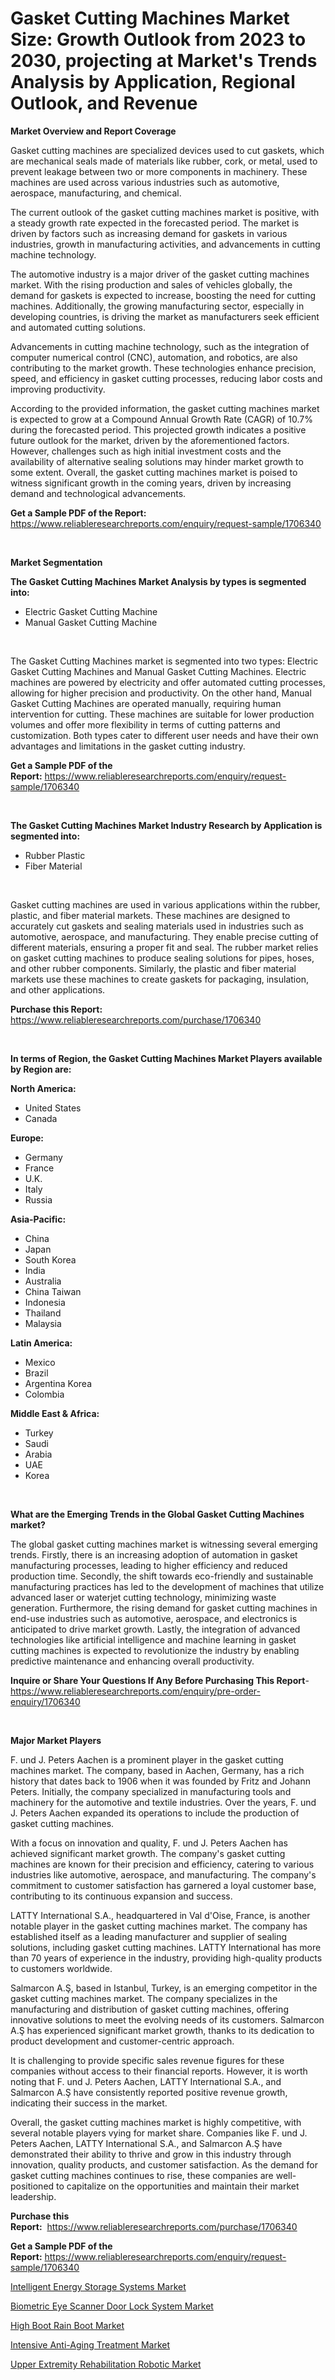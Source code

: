 <p><h1>Gasket Cutting Machines Market Size: Growth Outlook from 2023 to 2030, projecting at Market's Trends Analysis by Application, Regional Outlook, and Revenue</h1></p><p><strong>Market Overview and Report Coverage</strong></p>
<p><p>Gasket cutting machines are specialized devices used to cut gaskets, which are mechanical seals made of materials like rubber, cork, or metal, used to prevent leakage between two or more components in machinery. These machines are used across various industries such as automotive, aerospace, manufacturing, and chemical.</p><p>The current outlook of the gasket cutting machines market is positive, with a steady growth rate expected in the forecasted period. The market is driven by factors such as increasing demand for gaskets in various industries, growth in manufacturing activities, and advancements in cutting machine technology.</p><p>The automotive industry is a major driver of the gasket cutting machines market. With the rising production and sales of vehicles globally, the demand for gaskets is expected to increase, boosting the need for cutting machines. Additionally, the growing manufacturing sector, especially in developing countries, is driving the market as manufacturers seek efficient and automated cutting solutions.</p><p>Advancements in cutting machine technology, such as the integration of computer numerical control (CNC), automation, and robotics, are also contributing to the market growth. These technologies enhance precision, speed, and efficiency in gasket cutting processes, reducing labor costs and improving productivity.</p><p>According to the provided information, the gasket cutting machines market is expected to grow at a Compound Annual Growth Rate (CAGR) of 10.7% during the forecasted period. This projected growth indicates a positive future outlook for the market, driven by the aforementioned factors. However, challenges such as high initial investment costs and the availability of alternative sealing solutions may hinder market growth to some extent. Overall, the gasket cutting machines market is poised to witness significant growth in the coming years, driven by increasing demand and technological advancements.</p></p>
<p><strong>Get a Sample PDF of the Report:</strong> <a href="https://www.reliableresearchreports.com/enquiry/request-sample/1706340">https://www.reliableresearchreports.com/enquiry/request-sample/1706340</a></p>
<p>&nbsp;</p>
<p><strong>Market Segmentation</strong></p>
<p><strong>The Gasket Cutting Machines Market Analysis by types is segmented into:</strong></p>
<p><ul><li>Electric Gasket Cutting Machine</li><li>Manual Gasket Cutting Machine</li></ul></p>
<p>&nbsp;</p>
<p><p>The Gasket Cutting Machines market is segmented into two types: Electric Gasket Cutting Machines and Manual Gasket Cutting Machines. Electric machines are powered by electricity and offer automated cutting processes, allowing for higher precision and productivity. On the other hand, Manual Gasket Cutting Machines are operated manually, requiring human intervention for cutting. These machines are suitable for lower production volumes and offer more flexibility in terms of cutting patterns and customization. Both types cater to different user needs and have their own advantages and limitations in the gasket cutting industry.</p></p>
<p><strong>Get a Sample PDF of the Report:</strong>&nbsp;<a href="https://www.reliableresearchreports.com/enquiry/request-sample/1706340">https://www.reliableresearchreports.com/enquiry/request-sample/1706340</a></p>
<p>&nbsp;</p>
<p><strong>The Gasket Cutting Machines Market Industry Research by Application is segmented into:</strong></p>
<p><ul><li>Rubber Plastic</li><li>Fiber Material</li></ul></p>
<p>&nbsp;</p>
<p><p>Gasket cutting machines are used in various applications within the rubber, plastic, and fiber material markets. These machines are designed to accurately cut gaskets and sealing materials used in industries such as automotive, aerospace, and manufacturing. They enable precise cutting of different materials, ensuring a proper fit and seal. The rubber market relies on gasket cutting machines to produce sealing solutions for pipes, hoses, and other rubber components. Similarly, the plastic and fiber material markets use these machines to create gaskets for packaging, insulation, and other applications.</p></p>
<p><strong>Purchase this Report:</strong>&nbsp; <a href="https://www.reliableresearchreports.com/purchase/1706340">https://www.reliableresearchreports.com/purchase/1706340</a></p>
<p>&nbsp;</p>
<p><strong>In terms of Region, the Gasket Cutting Machines Market Players available by Region are:</strong></p>
<p>
    <p> <strong> North America: </strong>
        <ul>
            <li>United States</li>
            <li>Canada</li>
        </ul>
        </p> 
    <p> <strong> Europe: </strong>
        <ul>
            <li>Germany</li>
            <li>France</li>
            <li>U.K.</li>
            <li>Italy</li>
            <li>Russia</li>
        </ul>
        </p> 
    <p> <strong> Asia-Pacific: </strong>
        <ul>
            <li>China</li>
            <li>Japan</li>
            <li>South Korea</li>
            <li>India</li>
            <li>Australia</li>
            <li>China Taiwan</li>
            <li>Indonesia</li>
            <li>Thailand</li>
            <li>Malaysia</li>
        </ul>
        </p> 
    <p> <strong> Latin America: </strong>
        <ul>
            <li>Mexico</li>
            <li>Brazil</li>
            <li>Argentina Korea</li>
            <li>Colombia</li>
        </ul>
        </p> 
    <p> <strong> Middle East & Africa: </strong>
        <ul>
            <li>Turkey</li>
            <li>Saudi</li>
            <li>Arabia</li>
            <li>UAE</li>
            <li>Korea</li>
        </ul>
    </p>
    </p>
<p>&nbsp;</p>
<p><strong>What are the Emerging Trends in the Global Gasket Cutting Machines market?</strong></p>
<p><p>The global gasket cutting machines market is witnessing several emerging trends. Firstly, there is an increasing adoption of automation in gasket manufacturing processes, leading to higher efficiency and reduced production time. Secondly, the shift towards eco-friendly and sustainable manufacturing practices has led to the development of machines that utilize advanced laser or waterjet cutting technology, minimizing waste generation. Furthermore, the rising demand for gasket cutting machines in end-use industries such as automotive, aerospace, and electronics is anticipated to drive market growth. Lastly, the integration of advanced technologies like artificial intelligence and machine learning in gasket cutting machines is expected to revolutionize the industry by enabling predictive maintenance and enhancing overall productivity.</p></p>
<p><strong>Inquire or Share Your Questions If Any Before Purchasing This Report</strong>- <a href="https://www.reliableresearchreports.com/enquiry/pre-order-enquiry/1706340">https://www.reliableresearchreports.com/enquiry/pre-order-enquiry/1706340</a></p>
<p>&nbsp;</p>
<p><strong>Major Market Players</strong></p>
<p><p>F. und J. Peters Aachen is a prominent player in the gasket cutting machines market. The company, based in Aachen, Germany, has a rich history that dates back to 1906 when it was founded by Fritz and Johann Peters. Initially, the company specialized in manufacturing tools and machinery for the automotive and textile industries. Over the years, F. und J. Peters Aachen expanded its operations to include the production of gasket cutting machines. </p><p>With a focus on innovation and quality, F. und J. Peters Aachen has achieved significant market growth. The company's gasket cutting machines are known for their precision and efficiency, catering to various industries like automotive, aerospace, and manufacturing. The company's commitment to customer satisfaction has garnered a loyal customer base, contributing to its continuous expansion and success. </p><p>LATTY International S.A., headquartered in Val d'Oise, France, is another notable player in the gasket cutting machines market. The company has established itself as a leading manufacturer and supplier of sealing solutions, including gasket cutting machines. LATTY International has more than 70 years of experience in the industry, providing high-quality products to customers worldwide. </p><p>Salmarcon A.Ş, based in Istanbul, Turkey, is an emerging competitor in the gasket cutting machines market. The company specializes in the manufacturing and distribution of gasket cutting machines, offering innovative solutions to meet the evolving needs of its customers. Salmarcon A.Ş has experienced significant market growth, thanks to its dedication to product development and customer-centric approach.</p><p>It is challenging to provide specific sales revenue figures for these companies without access to their financial reports. However, it is worth noting that F. und J. Peters Aachen, LATTY International S.A., and Salmarcon A.Ş have consistently reported positive revenue growth, indicating their success in the market.</p><p>Overall, the gasket cutting machines market is highly competitive, with several notable players vying for market share. Companies like F. und J. Peters Aachen, LATTY International S.A., and Salmarcon A.Ş have demonstrated their ability to thrive and grow in this industry through innovation, quality products, and customer satisfaction. As the demand for gasket cutting machines continues to rise, these companies are well-positioned to capitalize on the opportunities and maintain their market leadership.</p></p>
<p><strong>Purchase this Report:</strong>&nbsp;&nbsp;<a href="https://www.reliableresearchreports.com/purchase/1706340">https://www.reliableresearchreports.com/purchase/1706340</a></p>
<p></p>
<p><strong>Get a Sample PDF of the Report:</strong>&nbsp;<a href="https://www.reliableresearchreports.com/enquiry/request-sample/1706340">https://www.reliableresearchreports.com/enquiry/request-sample/1706340</a></p>
<p><p><a href="https://medium.com/@pillingbary7584/intelligent-energy-storage-systems-market-outlook-industry-overview-and-forecast-2023-to-2030-2392671851cd">Intelligent Energy Storage Systems Market</a></p><p><a href="https://github.com/krithireportprime/Market-Research-Report-List-1/blob/main/biometric-eye-scanner-door-lock-system-market.md">Biometric Eye Scanner Door Lock System Market</a></p><p><a href="https://www.linkedin.com/pulse/high-boot-rain-market-research-report-provides-thorough-industry-qkf9e/">High Boot Rain Boot Market</a></p><p><a href="https://medium.com/@keygreen5469/intensive-anti-aging-treatment-market-size-market-outlook-and-market-forecast-2023-to-2030-60302bb49553">Intensive Anti-Aging Treatment Market</a></p><p><a href="https://www.linkedin.com/pulse/upper-extremity-rehabilitation-robotic-market-insights-gygpf/">Upper Extremity Rehabilitation Robotic Market</a></p></p>